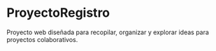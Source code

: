 # ProyectoRegistro
Proyecto web diseñada para recopilar, organizar y explorar ideas para proyectos colaborativos. 
